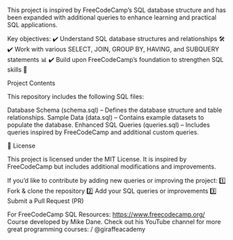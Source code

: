 This project is inspired by FreeCodeCamp’s SQL database structure and has been expanded with additional queries to enhance learning and practical SQL applications.

Key objectives:
✔️ Understand SQL database structures and relationships 🛠️
✔️ Work with various SELECT, JOIN, GROUP BY, HAVING, and SUBQUERY statements 📊
✔️ Build upon FreeCodeCamp’s foundation to strengthen SQL skills 🚀

Project Contents

This repository includes the following SQL files:

Database Schema (schema.sql) – Defines the database structure and table relationships.
Sample Data (data.sql) – Contains example datasets to populate the database.
Enhanced SQL Queries (queries.sql) – Includes queries inspired by FreeCodeCamp and additional custom queries.

📜 License

This project is licensed under the MIT License.
It is inspired by FreeCodeCamp but includes additional modifications and improvements.

If you’d like to contribute by adding new queries or improving the project:
1️⃣ Fork & clone the repository
2️⃣ Add your SQL queries or improvements
3️⃣ Submit a Pull Request (PR) 

For FreeCodeCamp SQL Resources: https://www.freecodecamp.org/
Course developed by Mike Dane. Check out his YouTube channel for more great programming courses:    / @giraffeacademy  
